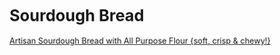 # Sourdough Bread

[Artisan Sourdough Bread with All Purpose Flour {soft, crisp & chewy!}](https://www.theclevercarrot.com/2020/04/artisan-sourdough-with-all-purpose-flour/)
